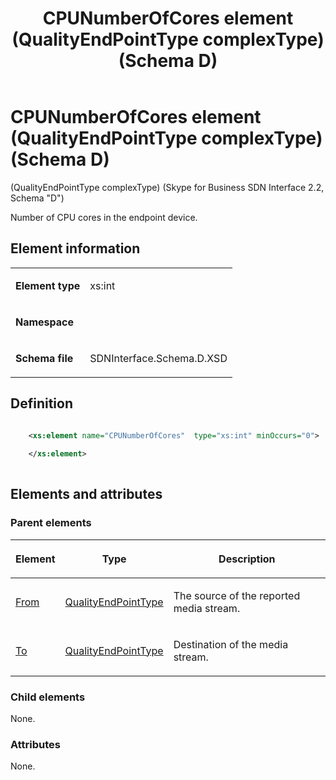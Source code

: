 ﻿---
title: CPUNumberOfCores element (QualityEndPointType complexType) (Schema D)
description: Describes the Schema D iteration of the CPUNumberOfCores element (QualityEndPointType complexType) and provides the element's definition.
TOCTitle: CPUNumberOfCores element
ms:assetid: 8930bef5-423b-f217-51e5-3b8d86f21e63
ms:mtpsurl: https://msdn.microsoft.com/library/Mt149463(v=office.16)
ms:contentKeyID: 65855410
ms.date: 08/24/2015
mtps_version: v=office.16
dev_langs: 
- xml
---

# CPUNumberOfCores element (QualityEndPointType complexType) (Schema D)

(QualityEndPointType complexType) (Skype for Business SDN Interface 2.2, Schema "D")

Number of CPU cores in the endpoint device. 

## Element information

<table>

<tbody>
<tr class="odd">
<td><p><strong>Element type</strong></p></td>
<td><p>xs:int</p></td>
</tr>
<tr class="even">
<td><p><strong>Namespace</strong></p></td>
<td><p></p></td>
</tr>
<tr class="odd">
<td><p><strong>Schema file</strong></p></td>
<td><p>SDNInterface.Schema.D.XSD</p></td>
</tr>
</tbody>
</table>


## Definition

```xml

    <xs:element name="CPUNumberOfCores"  type="xs:int" minOccurs="0">
    
    </xs:element>
  
```

## Elements and attributes

### Parent elements

<table>

<thead>
<tr class="header">
<th><p>Element</p></th>
<th><p>Type</p></th>
<th><p>Description</p></th>
</tr>
</thead>
<tbody>
<tr class="odd">
<td><p><a href="from-element-qualitytype-complextype-skype-for-business-sdn-interface-2-2-schema-d.md">From</a></p></td>
<td><p><a href="qualityendpointtype-complextype-skype-for-business-sdn-interface-2-2-schema-d.md">QualityEndPointType</a></p></td>
<td><p>The source of the reported media stream.</p></td>
</tr>
<tr class="even">
<td><p><a href="to-element-qualitytype-complextype-skype-for-business-sdn-interface-2-2-schema-d.md">To</a></p></td>
<td><p><a href="qualityendpointtype-complextype-skype-for-business-sdn-interface-2-2-schema-d.md">QualityEndPointType</a></p></td>
<td><p>Destination of the media stream.</p></td>
</tr>
</tbody>
</table>


### Child elements

None.

### Attributes

None.

